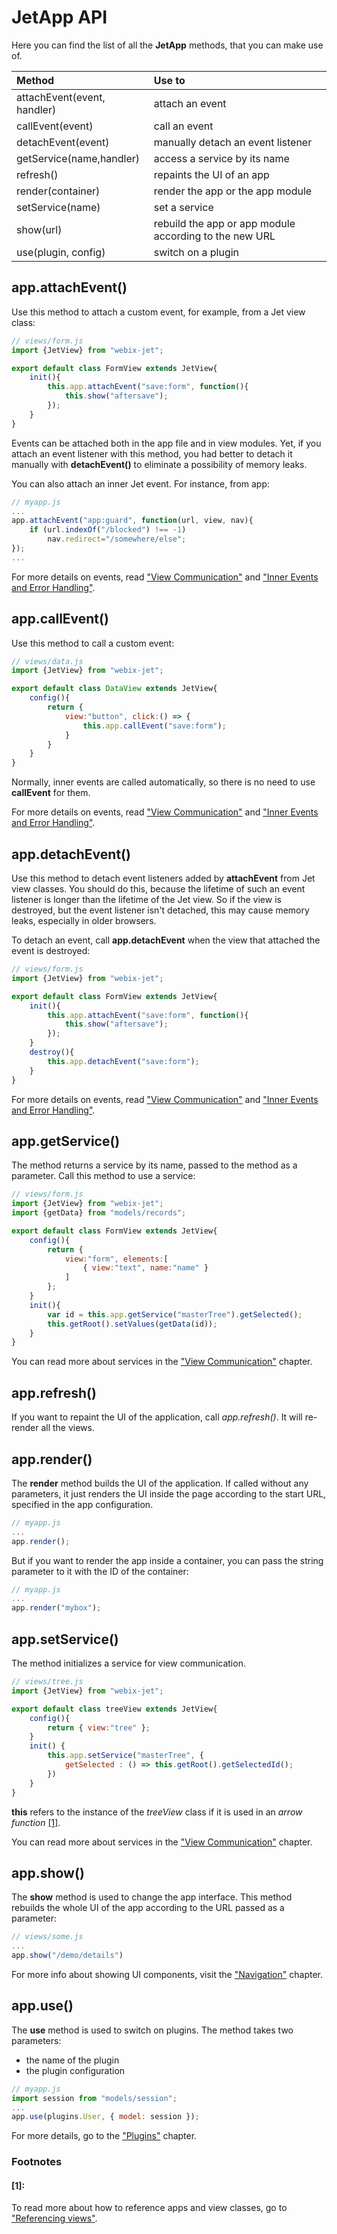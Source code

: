 # JetApp API

Here you can find the list of all the **JetApp** methods, that you can make use of.

| Method | Use to |
| :--- | :--- |
| attachEvent\(event, handler\) | attach an event |
| callEvent\(event\) | call an event |
| detachEvent\(event\) | manually detach an event listener |
| getService\(name,handler\) | access a service by its name |
| refresh\(\) | repaints the UI of an app |
| render\(container\) | render the app or the app module |
| setService\(name\) | set a service |
| show\(url\) | rebuild the app or app module according to the new URL |
| use\(plugin, config\) | switch on a plugin |

## app.attachEvent\(\)

Use this method to attach a custom event, for example, from a Jet view class:

```javascript
// views/form.js
import {JetView} from "webix-jet";

export default class FormView extends JetView{
    init(){
        this.app.attachEvent("save:form", function(){
            this.show("aftersave");
        });
    }
}
```

Events can be attached both in the app file and in view modules. Yet, if you attach an event listener with this method, you had better to detach it manually with **detachEvent\(\)** to eliminate a possibility of memory leaks.

You can also attach an inner Jet event. For instance, from app:

```javascript
// myapp.js
...
app.attachEvent("app:guard", function(url, view, nav){
    if (url.indexOf("/blocked") !== -1)
        nav.redirect="/somewhere/else";
});
...
```

For more details on events, read ["View Communication"](view-communication.md) and ["Inner Events and Error Handling"](inner-events-and-error-handling.md).

## app.callEvent\(\)

Use this method to call a custom event:

```javascript
// views/data.js
import {JetView} from "webix-jet";

export default class DataView extends JetView{
    config(){
        return {
            view:"button", click:() => {
                this.app.callEvent("save:form");
            }
        }
    }
}
```

Normally, inner events are called automatically, so there is no need to use **callEvent** for them.

For more details on events, read ["View Communication"](view-communication.md) and ["Inner Events and Error Handling"](inner-events-and-error-handling.md).

## app.detachEvent\(\)

Use this method to detach event listeners added by **attachEvent** from Jet view classes. You should do this, because the lifetime of such an event listener is longer than the lifetime of the Jet view. So if the view is destroyed, but the event listener isn't detached, this may cause memory leaks, especially in older browsers.

To detach an event, call **app.detachEvent** when the view that attached the event is destroyed:

```javascript
// views/form.js
import {JetView} from "webix-jet";

export default class FormView extends JetView{
    init(){
        this.app.attachEvent("save:form", function(){
            this.show("aftersave");
        });
    }
    destroy(){
        this.app.detachEvent("save:form");
    }
}
```

For more details on events, read ["View Communication"](view-communication.md) and ["Inner Events and Error Handling"](inner-events-and-error-handling.md).

## app.getService\(\)

The method returns a service by its name, passed to the method as a parameter. Call this method to use a service:

```javascript
// views/form.js
import {JetView} from "webix-jet";
import {getData} from "models/records";

export default class FormView extends JetView{
    config(){
        return {
            view:"form", elements:[
                { view:"text", name:"name" }
            ]
        };
    }
    init(){
        var id = this.app.getService("masterTree").getSelected();
        this.getRoot().setValues(getData(id));
    }
}
```

You can read more about services in the ["View Communication"](view-communication.md) chapter.

## app.refresh\(\)

If you want to repaint the UI of the application, call _app.refresh\(\)_. It will re-render all the views.

## app.render\(\)

The **render** method builds the UI of the application. If called without any parameters, it just renders the UI inside the page according to the start URL, specified in the app configuration.

```javascript
// myapp.js
...
app.render();
```

But if you want to render the app inside a container, you can pass the string parameter to it with the ID of the container:

```javascript
// myapp.js
...
app.render("mybox");
```

## app.setService\(\)

The method initializes a service for view communication.

```javascript
// views/tree.js
import {JetView} from "webix-jet";

export default class treeView extends JetView{
    config(){
        return { view:"tree" };
    }
    init() {
        this.app.setService("masterTree", {
            getSelected : () => this.getRoot().getSelectedId();
        })
    }
}
```

**this** refers to the instance of the _treeView_ class if it is used in an _arrow function_ [\[1\]](jetapp-api.md#1).

You can read more about services in the ["View Communication"](view-communication.md) chapter.

## app.show\(\)

The **show** method is used to change the app interface. This method rebuilds the whole UI of the app according to the URL passed as a parameter:

```javascript
// views/some.js
...
app.show("/demo/details")
```

For more info about showing UI components, visit the ["Navigation"](navigation.md) chapter.

## app.use\(\)

The **use** method is used to switch on plugins. The method takes two parameters:

* the name of the plugin 
* the plugin configuration

```javascript
// myapp.js
import session from "models/session";
...
app.use(plugins.User, { model: session });
```

For more details, go to the ["Plugins"](plugins.md) chapter.

### Footnotes

#### \[1\]:

To read more about how to reference apps and view classes, go to ["Referencing views"](referencing-views.md).

